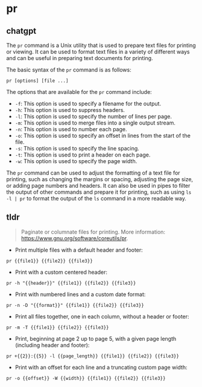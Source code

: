# pr 
## chatgpt 
The `pr` command is a Unix utility that is used to prepare text files for printing or viewing. It can be used to format text files in a variety of different ways and can be useful in preparing text documents for printing.

The basic syntax of the `pr` command is as follows:

```
pr [options] [file ...]
```

The options that are available for the `pr` command include:

- `-f`: This option is used to specify a filename for the output.
- `-h`: This option is used to suppress headers.
- `-l`: This option is used to specify the number of lines per page.
- `-m`: This option is used to merge files into a single output stream.
- `-n`: This option is used to number each page.
- `-o`: This option is used to specify an offset in lines from the start of the file.
- `-s`: This option is used to specify the line spacing.
- `-t`: This option is used to print a header on each page.
- `-w`: This option is used to specify the page width.

The `pr` command can be used to adjust the formatting of a text file for printing, such as changing the margins or spacing, adjusting the page size, or adding page numbers and headers. It can also be used in pipes to filter the output of other commands and prepare it for printing, such as using `ls -l | pr` to format the output of the `ls` command in a more readable way. 

## tldr 
 
> Paginate or columnate files for printing.
> More information: <https://www.gnu.org/software/coreutils/pr>.

- Print multiple files with a default header and footer:

`pr {{file1}} {{file2}} {{file3}}`

- Print with a custom centered header:

`pr -h "{{header}}" {{file1}} {{file2}} {{file3}}`

- Print with numbered lines and a custom date format:

`pr -n -D "{{format}}" {{file1}} {{file2}} {{file3}}`

- Print all files together, one in each column, without a header or footer:

`pr -m -T {{file1}} {{file2}} {{file3}}`

- Print, beginning at page 2 up to page 5, with a given page length (including header and footer):

`pr +{{2}}:{{5}} -l {{page_length}} {{file1}} {{file2}} {{file3}}`

- Print with an offset for each line and a truncating custom page width:

`pr -o {{offset}} -W {{width}} {{file1}} {{file2}} {{file3}}`

